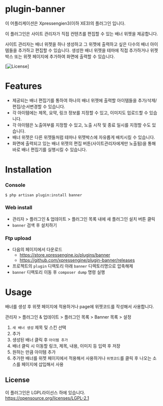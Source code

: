 # plugin-banner
이 어플리케이션은 Xpressengien3(이하 XE3)의 플러그인 입니다.

이 플러그인은 사이트 관리자가 직접 컨텐츠를 편집할 수 있는 배너 위젯을 제공합니다. 

사이트 관리자는 배너 위젯을 하나 생성하고 그 위젯에 출력하고 싶은 다수의 배너 아이템들을 추가하고 편집할 수 있습니다. 
생성한 배너 위젯을 테마에 직접 추가하거나 위젯 박스 또는 위젯 페이지에 추가하여 화면에 출력할 수 있습니다.

[![License](http://img.shields.io/badge/license-GNU%20LGPL-brightgreen.svg)]

# Features
- 제공되는 배너 편집기를 통하여 하나의 배너 위젯에 출력할 아이템들을 추가/삭제/편집/순서변경할 수 있습니다.
- 각 아이템에는 제목, 요약, 링크 정보를 지정할 수 있고, 이미지도 업로드할 수 있습니다.
- 각 아이템은 노출여부를 지정할 수 있고, 노출 시작 및 종료 일시를 지정할 수도 있습니다.
- 배너 위젯은 다른 위젯들처럼 테마나 위젯박스에 자유롭게 배치시킬 수 있습니다.
- 화면에 출력되고 있는 배너 위젯의 편집 버튼(사이트관리자에게만 노출됨)을 통해 바로 배너 편집기를 실행시킬 수 있습니다.

# Installation
### Console
```
$ php artisan plugin:install banner
```

### Web install
- 관리자 > 플러그인 & 업데이트 > 플러그인 목록 내에 새 플러그인 설치 버튼 클릭
- `banner` 검색 후 설치하기

### Ftp upload
- 다음의 페이지에서 다운로드
    * https://store.xpressengine.io/plugins/banner
    * https://github.com/xpressengine/plugin-banner/releases
- 프로젝트의 `plugin` 디렉토리 아래 `banner` 디렉토리명으로 압축해제
- `banner` 디렉토리 이동 후 `composer dump` 명령 실행

# Usage
배너를 생성 후 위젯 페이지에 적용하거나 page에 위젯코드를 작성해서 사용합니다.

관리자 > 플러그인 & 업데이트 > 플러그인 목록 > Banner 목록 > 설정
1. `새 배너 생성` 제목 및 스킨 선택
2. 추가
3. 생성된 배너 클릭 후 `아이템 추가`
4. 배너 클릭 시 이동할 링크, 제목, 내용, 이미지 등 입력 후 저장
5. 원하는 만큼 아이템 추가
6. 추가한 배너를 위젯 페이지에서 적용해서 사용하거나 `위젯코드`를 클릭 후 나오는 소스를 페이지에 삽입해서 사용

## License
이 플러그인은 LGPL라이선스 하에 있습니다. <https://opensource.org/licenses/LGPL-2.1>
